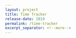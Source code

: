 ```yaml
---
layout: project
title: Time Tracker
release-date: 2019
permalink: /time-tracker
excerpt_separator: <!--more-->
---
```

